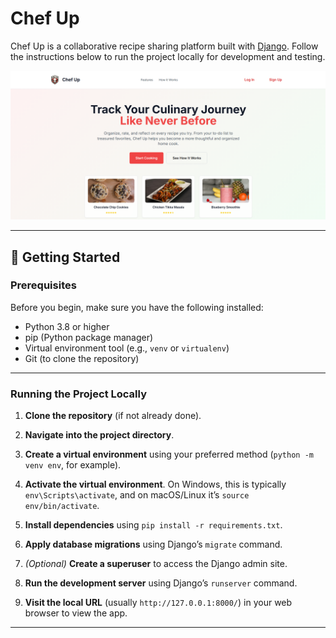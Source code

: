 # Chef Up

Chef Up is a collaborative recipe sharing platform built with [Django](https://www.djangoproject.com/). Follow the instructions below to run the project locally for development and testing.

![Chef Up Home Screen](ChefUpHome.png)

---

## 🚀 Getting Started

### Prerequisites

Before you begin, make sure you have the following installed:

- Python 3.8 or higher
- pip (Python package manager)
- Virtual environment tool (e.g., `venv` or `virtualenv`)
- Git (to clone the repository)

---

### Running the Project Locally

1. **Clone the repository** (if not already done).

2. **Navigate into the project directory**.

3. **Create a virtual environment** using your preferred method (`python -m venv env`, for example).

4. **Activate the virtual environment**. On Windows, this is typically `env\Scripts\activate`, and on macOS/Linux it’s `source env/bin/activate`.

5. **Install dependencies** using `pip install -r requirements.txt`.

6. **Apply database migrations** using Django’s `migrate` command.

7. *(Optional)* **Create a superuser** to access the Django admin site.

8. **Run the development server** using Django’s `runserver` command.

9. **Visit the local URL** (usually `http://127.0.0.1:8000/`) in your web browser to view the app.

---

